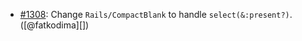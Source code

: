 * [#1308](https://github.com/rubocop/rubocop-rails/issues/1308): Change `Rails/CompactBlank` to handle `select(&:present?)`. ([@fatkodima][])
